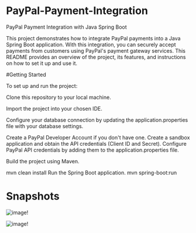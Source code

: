 # PayPal-Payment-Integration
PayPal Payment Integration with Java Spring Boot

This project demonstrates how to integrate PayPal payments into a Java Spring Boot application. 
With this integration, you can securely accept payments from customers using PayPal's payment gateway services. 
This README provides an overview of the project, its features, and instructions on how to set it up and use it.


#Getting Started

To set up and run the project:

Clone this repository to your local machine.

Import the project into your chosen IDE.

Configure your database connection by updating the application.properties file with your database settings.

Create a PayPal Developer Account if you don't have one. Create a sandbox application and obtain the API credentials (Client ID and Secret).
Configure PayPal API credentials by adding them to the application.properties file.

Build the project using Maven.

mvn clean install
Run the Spring Boot application.
mvn spring-boot:run

# Snapshots

![image!](https://github.com/davinderpandey/PayPal-Payment-Integration/assets/20794436/aeaf3889-9dae-4e42-81e9-87ad9d2bf90d)

![image!](https://github.com/davinderpandey/PayPal-Payment-Integration/assets/20794436/a9b47a1f-a67f-4bfc-aaa3-f2f7e28af841)
